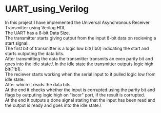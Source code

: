 # UART_using_Verilog
In this project I have implemented the Universal Asynchronous Receiver Transmitter using Verilog HDL.\
The UART has a 8-bit Data Size.\
The transmitter starts giving output from the input 8-bit data on recieving a start signal.\
The first bit of transmitter is a logic low bit(1'b0) indicating the start and starts outputing the data bits.\
After transmitting the data the transmitter transmits an even parity bit and goes into the idle state.\ 
In the idle state the transmitter outputs logic high bit(1'b1).\
The reciever starts working when the serial input to it pulled logic low from idle state.\
After which it reads the data bits.\
At the end it checks whether the input is corrupted using the parity bit and flags by outputing logic high on "iscor" port, if the result is corrupted.\
At the end it outputs a done signal stating that the input has been read and the output is ready and goes into the idle state.\
